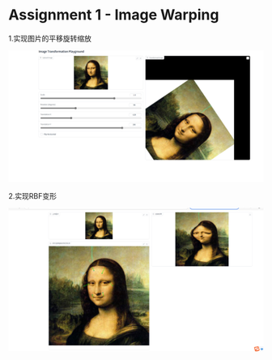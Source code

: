 # Assignment 1 - Image Warping

1.实现图片的平移旋转缩放





![2](https://github.com/bigsharkkkk/2024DIP-hw/blob/main/01_ImageWarping/pics/global%E5%8F%98%E6%8D%A2.png)





2.实现RBF变形

![image text](https://github.com/bigsharkkkk/2024DIP-hw/blob/main/01_ImageWarping/pics/RBF%E5%8F%98%E5%BD%A2.png) 
